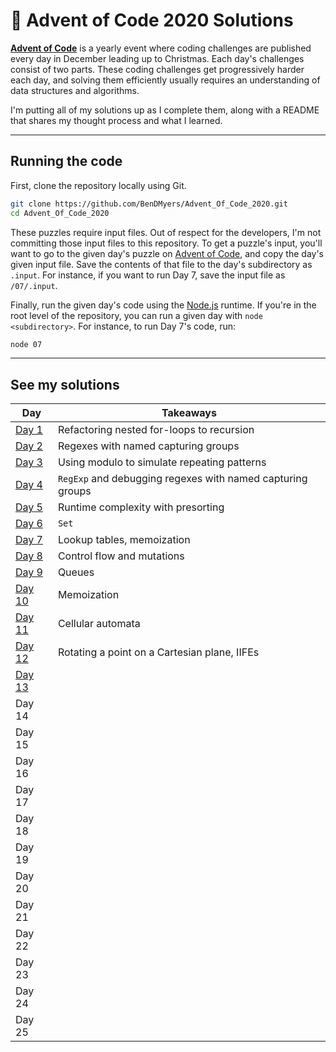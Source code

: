 # 🎄 Advent of Code 2020 Solutions

[**Advent of Code**](https://adventofcode.com) is a yearly event where coding challenges are published every day in December leading up to Christmas. Each day's challenges consist of two parts. These coding challenges get progressively harder each day, and solving them efficiently usually requires an understanding of data structures and algorithms.

I'm putting all of my solutions up as I complete them, along with a README that shares my thought process and what I learned.

***

## Running the code

First, clone the repository locally using Git.

```bash
git clone https://github.com/BenDMyers/Advent_Of_Code_2020.git
cd Advent_Of_Code_2020
```

These puzzles require input files. Out of respect for the developers, I'm not committing those input files to this repository. To get a puzzle's input, you'll want to go to the given day's puzzle on [Advent of Code](https://adventofcode.com), and copy the day's given input file. Save the contents of that file to the day's subdirectory as `.input`. For instance, if you want to run Day 7, save the input file as `/07/.input`.

Finally, run the given day's code using the [Node.js](https://nodejs.org) runtime. If you're in the root level of the repository, you can run a given day with `node <subdirectory>`. For instance, to run Day 7's code, run:

```bash
node 07
```

***

## See my solutions

| Day | Takeaways |
|-----|----------|
| [Day 1](/01/) | Refactoring nested for-loops to recursion |
| [Day 2](/02/) | Regexes with named capturing groups |
| [Day 3](/03/) | Using modulo to simulate repeating patterns |
| [Day 4](/04/) | `RegExp` and debugging regexes with named capturing groups |
| [Day 5](/05/) | Runtime complexity with presorting |
| [Day 6](/06/) | `Set` |
| [Day 7](/07/) | Lookup tables, memoization |
| [Day 8](/08/) | Control flow and mutations |
| [Day 9](/09/) | Queues |
| [Day 10](/10/) | Memoization |
| [Day 11](/11/) | Cellular automata |
| [Day 12](/12/) | Rotating a point on a Cartesian plane, IIFEs |
| [Day 13](/13/) | |
| Day 14 | |
| Day 15 | |
| Day 16 | |
| Day 17 | |
| Day 18 | |
| Day 19 | |
| Day 20 | |
| Day 21 | |
| Day 22 | |
| Day 23 | |
| Day 24 | |
| Day 25 | |